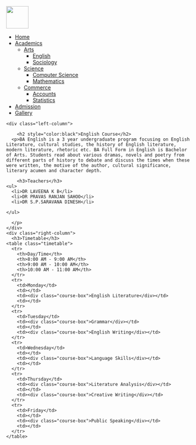 

<!DOCTYPE html>
<html>
<head>
  <link rel="stylesheet" href="home_style.css">
  <link rel="stylesheet" href="home1_style.css">
  <meta name="viewport" content="width=device-width, initial-scale=1.0">
  <link rel="stylesheet" href="header_style.css">
    <div class="flex-container-header">
        <div class="flex-item-header">
            <img src="amrita_logo.png" height="60">
        </div>
        
    
  <div id="container">  
      <nav>  
        <ul>  
          <li><a href="Main.html">Home</a></li>  
          <li><a href="#">Academics</a>  
            <ul>  
              <li class="dropdown-submenu">
                <a class="test"  href="#">Arts <span class="caret"></span></a>
                <ul class="dropdown-menu">
                  <li><a  href="eng.html">English</a></li>
                  <li><a  href="socio.html">Sociology</a></li>
                </ul>
              </li>
              <li class="dropdown-submenu">
                <a class="test"  href="#">Science <span class="caret"></span></a>
                <ul class="dropdown-menu">
                  <li><a href="science.html">Computer Science</a></li>
                  <li><a  href="math.html">Mathematics</a></li>
                </ul>
              </li>
              <li><a  href="Account_details.php">Commerce</a>
                <ul class="dropdown-menu">
                  <li><a  href="accounts.html">Accounts</a></li>
                  <li><a  href="stats.html">Statistics</a></li>
                </ul>
              </li>
            </ul>  
          </li>
          <li><a href="admission.html">Admission</a></li>      
          <li><a href="gal.html">Gallery</a></li>
        </ul>  
      </nav>  
    </div>  
  </div>
</head>
<main>
    
    

<div class="flex-container">

    <div class="left-column">
        
        <h2 style="color:black">English Course</h2>
      <p>BA English is a 3 year undergraduate program focusing on English Literature, cultural studies, the history of English literature, modern literature, rhetoric etc. BA Full Form in English is Bachelor of Arts. Students read about various dramas, novels and poetry from different parts of history to debate and discuss the times when these were written, the motive of the author, cultural significance, literary acumen and character depth.   

        <h3>Teachers</h3>
    <ul>
      <li>DR LAVEENA K B</li>
      <li>DR PRAVAS RANJAN SAHOO</li>
      <li>DR S.P.SARAVANA DINESH</li>
      
    </ul>

      </p>
    </div>
    <div class="right-column">
      <h3>Timetable</h3>
    <table class="timetable">
      <tr>
        <th>Day/Time</th>
        <th>8:00 AM - 9:00 AM</th>
        <th>9:00 AM - 10:00 AM</th>
        <th>10:00 AM - 11:00 AM</th>
      </tr>
      <tr>
        <td>Monday</td>
        <td></td>
        <td><div class="course-box">English Literature</div></td>
        <td></td>
      </tr>
      <tr>
        <td>Tuesday</td>
        <td><div class="course-box">Grammar</div></td>
        <td></td>
        <td><div class="course-box">English Writing</div></td>
      </tr>
      <tr>
        <td>Wednesday</td>
        <td></td>
        <td><div class="course-box">Language Skills</div></td>
        <td></td>
      </tr>
      <tr>
        <td>Thursday</td>
        <td><div class="course-box">Literature Analysis</div></td>
        <td></td>
        <td><div class="course-box">Creative Writing</div></td>
      </tr>
      <tr>
        <td>Friday</td>
        <td></td>
        <td><div class="course-box">Public Speaking</div></td>
        <td></td>
      </tr>
    </table>

    
    
  </main>

</body>
</html>